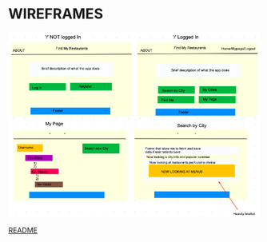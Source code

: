 # WIREFRAMES

<img src='./readMeAssets/wireframes/login.png'>
<img src='./readMeAssets/wireframes/profile.png'>

<a href='../README.md'>README</a>